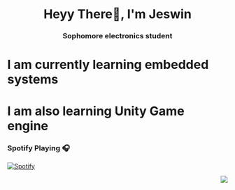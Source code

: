 <h1 align="center">Heyy There👋, I'm Jeswin</h1>
<h3 align="center">Sophomore electronics student</h3>

#  I am currently learning embedded systems
#  I am also learning Unity Game engine

### Spotify Playing 🎧

[![Spotify](https://novatorem.bgstatic.vercel.app/api/spotify)](https://open.spotify.com/user/vjcxueznf15ynld5jycj9cylr)




<img align="right" src="http://estruyf-github.azurewebsites.net/api/VisitorHit?user=JezwinThomas&repo=Bgstatic&countColorcountColor&countColor=%237B1E7B"/>
